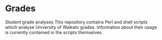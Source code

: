 # Grades
Student grade analyses
This repository contains Perl and shell scripts which analyse University of Waikato grades.
Information about their usage is currently contained in the scripts themselves.
